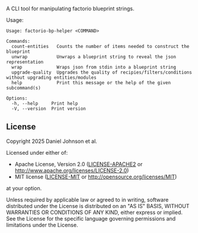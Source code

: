 A CLI tool for manipulating factorio blueprint strings.

Usage:

```
Usage: factorio-bp-helper <COMMAND>

Commands:
  count-entities   Counts the number of items needed to construct the blueprint
  unwrap           Unwraps a blueprint string to reveal the json representation
  wrap             Wraps json from stdin into a blueprint string
  upgrade-quality  Upgrades the quality of recipies/filters/conditions without upgrading entities/modules
  help             Print this message or the help of the given subcommand(s)

Options:
  -h, --help     Print help
  -V, --version  Print version
```

## License

Copyright 2025 Daniel Johnson et al.

Licensed under either of:

- Apache License, Version 2.0 ([LICENSE-APACHE2](LICENSE-APACHE2) or <http://www.apache.org/licenses/LICENSE-2.0>)
- MIT license ([LICENSE-MIT](LICENSE-MIT) or <http://opensource.org/licenses/MIT>)

at your option.

Unless required by applicable law or agreed to in writing, software
distributed under the License is distributed on an "AS IS" BASIS,
WITHOUT WARRANTIES OR CONDITIONS OF ANY KIND, either express or implied.
See the License for the specific language governing permissions and
limitations under the License.
